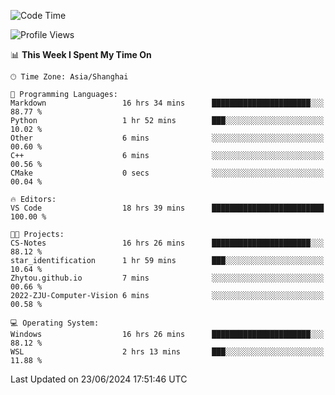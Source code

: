 <!--START_SECTION:waka-->
![Code Time](http://img.shields.io/badge/Code%20Time-1%2C802%20hrs%2012%20mins-blue)

![Profile Views](http://img.shields.io/badge/Profile%20Views-5-blue)

📊 **This Week I Spent My Time On** 

```text
🕑︎ Time Zone: Asia/Shanghai

💬 Programming Languages: 
Markdown                 16 hrs 34 mins      ██████████████████████░░░   88.77 % 
Python                   1 hr 52 mins        ███░░░░░░░░░░░░░░░░░░░░░░   10.02 % 
Other                    6 mins              ░░░░░░░░░░░░░░░░░░░░░░░░░   00.60 % 
C++                      6 mins              ░░░░░░░░░░░░░░░░░░░░░░░░░   00.56 % 
CMake                    0 secs              ░░░░░░░░░░░░░░░░░░░░░░░░░   00.04 % 

🔥 Editors: 
VS Code                  18 hrs 39 mins      █████████████████████████   100.00 % 

🐱‍💻 Projects: 
CS-Notes                 16 hrs 26 mins      ██████████████████████░░░   88.12 % 
star_identification      1 hr 59 mins        ███░░░░░░░░░░░░░░░░░░░░░░   10.64 % 
Zhytou.github.io         7 mins              ░░░░░░░░░░░░░░░░░░░░░░░░░   00.66 % 
2022-ZJU-Computer-Vision 6 mins              ░░░░░░░░░░░░░░░░░░░░░░░░░   00.58 % 

💻 Operating System: 
Windows                  16 hrs 26 mins      ██████████████████████░░░   88.12 % 
WSL                      2 hrs 13 mins       ███░░░░░░░░░░░░░░░░░░░░░░   11.88 % 
```


 Last Updated on 23/06/2024 17:51:46 UTC
<!--END_SECTION:waka-->